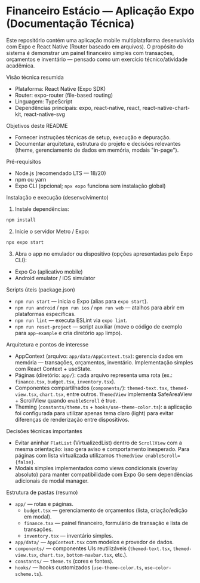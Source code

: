 # Financeiro Estácio — Aplicação Expo (Documentação Técnica)

Este repositório contém uma aplicação mobile multiplataforma desenvolvida com Expo e React Native (Router baseado em arquivos). O propósito do sistema é demonstrar um painel financeiro simples com transações, orçamentos e inventário — pensado como um exercício técnico/atividade acadêmica.

Visão técnica resumida
- Plataforma: React Native (Expo SDK)
- Router: expo-router (file-based routing)
- Linguagem: TypeScript
- Dependências principais: expo, react-native, react, react-native-chart-kit, react-native-svg

Objetivos deste README
- Fornecer instruções técnicas de setup, execução e depuração.
- Documentar arquitetura, estrutura do projeto e decisões relevantes (theme, gerenciamento de dados em memória, modais "in-page").

Pré-requisitos
- Node.js (recomendado LTS — 18/20)
- npm ou yarn
- Expo CLI (opcional; `npx expo` funciona sem instalação global)

Instalação e execução (desenvolvimento)
1. Instale dependências:

```bash
npm install
```

2. Inicie o servidor Metro / Expo:

```bash
npx expo start
```

3. Abra o app no emulador ou dispositivo (opções apresentadas pelo Expo CLI):
- Expo Go (aplicativo mobile)
- Android emulator / iOS simulator

Scripts úteis (package.json)
- `npm run start` — inicia o Expo (alias para `expo start`).
- `npm run android` / `npm run ios` / `npm run web` — atalhos para abrir em plataformas específicas.
- `npm run lint` — executa ESLint via `expo lint`.
- `npm run reset-project` — script auxiliar (move o código de exemplo para `app-example` e cria diretório `app` limpo).

Arquitetura e pontos de interesse
- AppContext (arquivo: `app/data/AppContext.tsx`): gerencia dados em memória — transações, orçamentos, inventário. Implementação simples com React Context + useState.
- Páginas (diretório: `app/`): cada arquivo representa uma rota (ex.: `finance.tsx`, `budget.tsx`, `inventory.tsx`).
- Componentes compartilhados (`components/`): `themed-text.tsx`, `themed-view.tsx`, `chart.tsx`, entre outros. `ThemedView` implementa SafeAreaView + ScrollView quando `enableScroll` é true.
- Theming (`constants/theme.ts` + `hooks/use-theme-color.ts`): a aplicação foi configurada para utilizar apenas tema claro (light) para evitar diferenças de renderização entre dispositivos.

Decisões técnicas importantes
- Evitar aninhar `FlatList` (VirtualizedList) dentro de `ScrollView` com a mesma orientação: isso gera aviso e comportamento inesperado. Para páginas com lista virtualizada utilizamos `ThemedView enableScroll={false}`.
- Modais simples implementados como views condicionais (overlay absoluto) para manter compatibilidade com Expo Go sem dependências adicionais de modal manager.

Estrutura de pastas (resumo)
- `app/` — rotas e páginas.
  - `budget.tsx` — gerenciamento de orçamentos (lista, criação/edição em modal).
  - `finance.tsx` — painel financeiro, formulário de transação e lista de transações.
  - `inventory.tsx` — inventário simples.
- `app/data/` — `AppContext.tsx` com modelos e provedor de dados.
- `components/` — componentes UIs reutilizáveis (`themed-text.tsx`, `themed-view.tsx`, `chart.tsx`, `bottom-navbar.tsx`, etc.).
- `constants/` — `theme.ts` (cores e fontes).
- `hooks/` — hooks customizados (`use-theme-color.ts`, `use-color-scheme.ts`).
